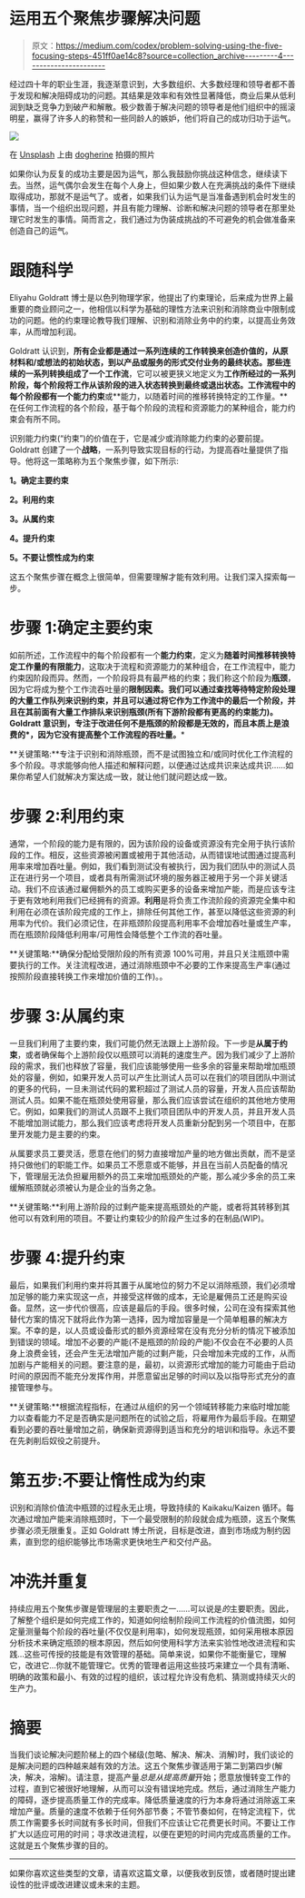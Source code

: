 # 运用五个聚焦步骤解决问题

> 原文：<https://medium.com/codex/problem-solving-using-the-five-focusing-steps-451ff0ae14c8?source=collection_archive---------4----------------------->

经过四十年的职业生涯，我逐渐意识到，大多数组织、大多数经理和领导者都不善于发现和解决阻碍成功的问题。其结果是效率和有效性显著降低，商业后果从低利润到缺乏竞争力到破产和解散。极少数善于解决问题的领导者是他们组织中的摇滚明星，赢得了许多人的称赞和一些同龄人的嫉妒，他们将自己的成功归功于运气。

![](img/e3588494a53b3cf4f370df672b58db77.png)

在 [Unsplash](https://unsplash.com/s/photos/abandoned-office?utm_source=unsplash&utm_medium=referral&utm_content=creditCopyText) 上由 [dogherine](https://unsplash.com/@dogherine?utm_source=unsplash&utm_medium=referral&utm_content=creditCopyText) 拍摄的照片

如果你认为反复的成功主要是因为运气，那么我鼓励你挑战这种信念，继续读下去。当然，运气偶尔会发生在每个人身上，但如果少数人在充满挑战的条件下继续取得成功，那就不是运气了。或者，如果我们认为运气是当准备遇到机会时发生的事情，当一个组织出现问题，并且有能力理解、诊断和解决问题的领导者在那里处理它时发生的事情。简而言之，我们通过为伪装成挑战的不可避免的机会做准备来创造自己的运气。

# **跟随科学**

Eliyahu Goldratt 博士是以色列物理学家，他提出了约束理论，后来成为世界上最重要的商业顾问之一，他相信以科学为基础的理性方法来识别和消除商业中限制成功的问题。他的约束理论教导我们理解、识别和消除业务中的约束，以提高业务效率，从而增加利润。

Goldratt 认识到，**所有企业都是通过一系列连续的工作转换来创造价值的，**从原材料和/或想法的初始状态，到以产品或服务的形式交付业务的最终状态。那些连续的一系列转换组成了一个**工作流**，它可以被更狭义地定义为**工作所经过的一系列阶段，每个阶段将工作从该阶段的进入状态转换到最终或退出状态。**工作流程中的每个阶段都有一个**能力约束**或**能力，以随着时间的推移转换特定的工作量。**在任何工作流程的各个阶段，基于每个阶段的流程和资源能力的某种组合，能力约束会有所不同。

识别能力约束(“约束”)的价值在于，它是减少或消除能力约束的必要前提。Goldratt 创建了一个**战略**，一系列导致实现目标的行动，为提高吞吐量提供了指导。他将这一策略称为五个聚焦步骤，如下所示:

**1。确定主要约束**

**2。利用约束**

**3。从属约束**

**4。提升约束**

**5。不要让惯性成为约束**

这五个聚焦步骤在概念上很简单，但需要理解才能有效利用。让我们深入探索每一步。

# 步骤 1:确定主要约束

如前所述，工作流程中的每个阶段都有一个**能力约束**，定义为**随着时间推移转换特定工作量的有限能力**，这取决于流程和资源能力的某种组合，在工作流程中，能力约束因阶段而异。然而，一个阶段将具有最严格的约束；我们称这个阶段为**瓶颈**，因为它将成为整个工作流吞吐量的**限制因素。我们可以通过查找等待特定阶段处理的大量工作队列来识别约束，并且可以通过将它作为工作流中的最后一个阶段，并且在其前面有大量工作排队来识别瓶颈(所有下游阶段都有更高的约束能力)。Goldratt 意识到，专注于改进任何不是瓶颈的阶段都是无效的，而且本质上是浪费的*，因为它没有提高整个工作流程的吞吐量。***

**关键策略:**专注于识别和消除瓶颈，而不是试图独立和/或同时优化工作流程的多个阶段。寻求能够向他人描述和解释问题，以便通过达成共识来达成共识……如果你希望人们就解决方案达成一致，就让他们就问题达成一致。

# 步骤 2:利用约束

通常，一个阶段的能力是有限的，因为该阶段的设备或资源没有完全用于执行该阶段的工作。相反，这些资源被闲置或被用于其他活动，从而错误地试图通过提高利用率来增加吞吐量。例如，我们看到测试没有被执行，因为我们团队中的测试人员正在进行另一个项目，或者具有所需测试环境的服务器正被用于另一个非关键活动。我们不应该通过雇佣额外的员工或购买更多的设备来增加产能，而是应该专注于更有效地利用我们已经拥有的资源。**利用**是将负责工作流阶段的资源完全集中和利用在必须在该阶段完成的工作上，排除任何其他工作，甚至以降低这些资源的利用率为代价。我们必须记住，在非瓶颈阶段提高利用率不会增加吞吐量或生产率，而在瓶颈阶段降低利用率/可用性会降低整个工作流的吞吐量。

**关键策略:**确保分配给受限阶段的所有资源 100%可用，并且只关注瓶颈中需要执行的工作。关注流程改进，通过消除瓶颈中不必要的工作来提高生产率(通过按照阶段直接转换工作来增加价值的工作)。。

# 步骤 3:从属约束

一旦我们利用了主要约束，我们可能仍然无法跟上上游阶段。下一步是**从属于约束**，或者确保每个上游阶段仅以瓶颈可以消耗的速度生产。因为我们减少了上游阶段的需求，我们也释放了容量，我们应该能够使用一些多余的容量来帮助增加瓶颈处的容量，例如，如果开发人员可以产生比测试人员可以在我们的项目团队中测试的更多的代码，一旦未测试代码的累积超过了测试人员的容量，开发人员应该帮助测试人员。如果不能在瓶颈处使用容量，那么我们应该尝试在组织的其他地方使用它。例如，如果我们的测试人员跟不上我们项目团队中的开发人员，并且开发人员不能增加测试能力，那么我们应该考虑将开发人员重新分配到另一个项目中，在那里开发能力是主要的约束。

从属要求员工要灵活，愿意在他们的努力直接增加产量的地方做出贡献，而不是坚持只做他们的职能工作。如果员工不愿意或不能够，并且在当前人员配备的情况下，管理层无法负担雇用额外的员工来增加瓶颈处的产能，那么减少多余的员工来缓解瓶颈就必须被认为是企业的当务之急。

**关键策略:**利用上游阶段的过剩产能来提高瓶颈处的产能，或者将其转移到其他可以有效利用的项目。不要让约束较少的阶段产生过多的在制品(WIP)。

# 步骤 4:提升约束

最后，如果我们利用约束并将其置于从属地位的努力不足以消除瓶颈，我们必须增加足够的能力来实现这一点，并接受这样做的成本，无论是雇佣员工还是购买设备。显然，这一步代价很高，应该是最后的手段。很多时候，公司在没有探索其他替代方案的情况下就将此作为第一选择，因为增加容量是一个简单粗暴的解决方案。不幸的是，以人员或设备形式的额外资源经常在没有充分分析的情况下被添加到错误的领域。增加不必要的产能(不是瓶颈的阶段的产能)不仅会在不必要的人员身上浪费金钱，还会产生无法增加产能的过剩产能，只会增加未完成的工作，从而加剧与产能相关的问题。要注意的是，最初，以资源形式增加的能力可能由于启动时间的原因而不能充分发挥作用，并愿意留出足够的时间以及以指导形式充分的直接管理参与。

**关键策略:**根据流程指标，在通过从组织的另一个领域转移能力来临时增加能力以查看能力不足是否确实是问题所在的试验之后，将雇用作为最后手段。在期望看到必要的吞吐量增加之前，确保新资源得到适当和充分的培训和指导。永远不要在先剥削后奴役之前提升。

# 第五步:不要让惰性成为约束

识别和消除价值流中瓶颈的过程永无止境，导致持续的 Kaikaku/Kaizen 循环。每次通过增加产能来消除瓶颈时，下一个最受限制的阶段就会成为瓶颈，这五个聚焦步骤必须无限重复。正如 Goldratt 博士所说，目标是改进，直到市场成为制约因素，直到您的组织能够比市场需求更快地生产和交付产品。

# **冲洗并重复**

持续应用五个聚焦步骤是管理层的主要职责之一……可以说是*的*主要职责。因此，了解整个组织是如何完成工作的，知道如何绘制阶段间工作流程的价值流图，如何定量测量每个阶段的吞吐量(不仅仅是利用率)，如何发现瓶颈，如何采用根本原因分析技术来确定瓶颈的根本原因，然后如何使用科学方法来实验性地改进流程和实践…这些可传授的技能是有效管理的基础。简单来说，如果你不能衡量它，理解它，改进它…你就不能管理它。优秀的管理者运用这些技巧来建立一个具有清晰、明确的政策和最小、有效的过程的组织，该过程允许没有危机、猜测或持续灭火的生产力。

# 摘要

当我们谈论解决问题阶梯上的四个梯级(忽略、解决、解决、消解)时，我们谈论的是解决问题的四种越来越有效的方法。这五个聚焦步骤适用于第二到第四步(解决，解决，溶解)。请注意，提高产量*总是从提高质量*开始；愿意放慢转变工作的过程，直到它被很好地理解，从而可以没有错误地完成。然后，通过消除生产能力的障碍，逐步提高质量工作的完成率。降低质量速度的行为本身将通过消除返工来增加产量。质量的速度不依赖于任何外部节奏；不管节奏如何，在特定流程下，优质工作需要多长时间就有多长时间，但我们不应该让它花费更长时间。不要让工作扩大以适应可用的时间；寻求改进流程，以便在更短的时间内完成高质量的工作。这就是五个聚焦步骤的目的。

___

如果你喜欢这些类型的文章，请喜欢这篇文章，以便我收到反馈，或者随时提出建设性的批评或改进建议或未来的主题。